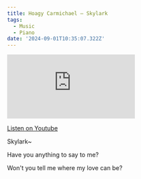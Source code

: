 ```yaml
---
title: Hoagy Carmichael – Skylark
tags:
  - Music
  - Piano
date: '2024-09-01T10:35:07.322Z'
---
```


<iframe src="https://www.youtube-nocookie.com/embed/6mZmM3NveEs?modestbranding=1&showinfo=0&rel=0" title="YouTube video player" frameborder="0" allow="accelerometer; autoplay; encrypted-media; gyroscope; picture-in-picture;" allowfullscreen className="youtube_video"></iframe>

[Listen on Youtube](https://youtu.be/6mZmM3NveEs)

Skylark~

Have you anything to say to me?

Won't you tell me where my love can be?
